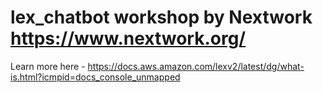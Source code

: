 # lex_chatbot workshop by Nextwork https://www.nextwork.org/

Learn more here - https://docs.aws.amazon.com/lexv2/latest/dg/what-is.html?icmpid=docs_console_unmapped
